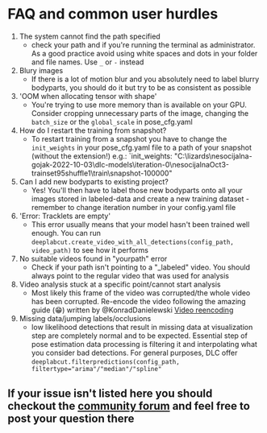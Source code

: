 # FAQ and common user hurdles

1) The system cannot find the path specified
   - check your path and if you're running the terminal as administrator. As a good practice avoid using white spaces and dots in your folder and file names. Use `_` or `-` instead
2) Blury images
   - If there is a lot of motion blur and you absolutely need to label blurry bodyparts, you should do it but try to be as consistent as possible
3) 'OOM when allocating tensor with shape'
   - You're trying to use more memory than is available on your GPU. Consider cropping unnecessary parts of the image, changing the `batch_size` or the `global_scale`
     in pose_cfg.yaml
4) How do I restart the training from snapshot?
   - To restart training from a snapshot you have to change the `init_weights` in your pose_cfg.yaml file to a path of your snapshot (without the extension!) e.g.:
   `init_weights: "C:\lizards\nesocijalna-gojak-2022-10-03\dlc-models\iteration-0\nesocijalnaOct3-trainset95shuffle1\train\snapshot-100000"
5) Can I add new bodyparts to existing project?
   - Yes! You'll then have to label those new bodyparts onto all your images stored in labeled-data and create a new training dataset - remember to change iteration
     number in your config.yaml file
6) 'Error: Tracklets are empty'
   - This error usually means that your model hasn't been trained well enough. You can run `deeplabcut.create_video_with_all_detections(config_path, video_path)` to
     see how it performs
7) No suitable videos found in "yourpath" error
   - Check if your path isn't pointing to a "_labeled" video. You should always point to the regular video that was used for analysis
8) Video analysis stuck at a specific point/cannot start analysis
   - Most likely this frame of the video was corrupted/the whole video has been corrupted. Re-encode the video following the amazing guide (:grin:) written by @KonradDanielewski
     [Video reencoding](https://deeplabcut.github.io/DeepLabCut/docs/recipes/io.html#tips-on-video-re-encoding-and-preprocessing)
9) Missing data/jumping labels/occlusions
   - low likelihood detections that result in missing data at visualization step are completely normal and to be expected. Essential step of pose estimation data processing
     is filtering it and interpolating what you consider bad detections. For general purposes, DLC offer `deeplabcut.filterpredictions(config_path, filtertype="arima"/"median"/"spline"`

## If your issue isn't listed here you should checkout the [community forum](https://forum.image.sc/tag/deeplabcut) and feel free to post your question there



